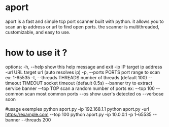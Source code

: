 #    aport
aport is a fast and simple tcp port scanner built with python. it allows you to scan an ip address or url to find open ports. the scanner is multithreaded, customizable, and easy to use.
# how to use it ? 
options:
  -h, --help            show this help message and exit
  -ip IP                target ip address
  -url URL              target url (auto resolves ip)
  -p, --ports PORTS     port range to scan ex: 1-65535
  -t, --threads THREADS
                        number of threads (default 100)
  --timeout TIMEOUT     socket timeout (default 0.5s)
  --banner              try to extract service banner
  --top TOP             scan a random number of ports ex: --top 100
  --common              scan most common ports
  --os                  show user's detected os
  --verbose             soon

 #usage exemples
 python aport.py -ip 192.168.1.1
python aport.py -url https://example.com --top 100
python aport.py -ip 10.0.0.1 -p 1-65535 --banner --threads 200

